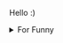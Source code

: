 

Hello :)  <details>

<summary>For Funny</summary>




<!--START_SECTION:waka-->
![Code Time](http://img.shields.io/badge/Code%20Time-98%20hrs%2044%20mins-blue)

![Profile Views](http://img.shields.io/badge/Profile%20Views-1-blue)

**🐱 My GitHub Data** 

> 🏆 422 Contributions in the Year 2022
 > 
> 📦 72.6 kB Used in GitHub's Storage 
 > 
> 💼 Opted to Hire
 > 
> 📜 44 Public Repositories 
 > 
> 🔑 0 Private Repositories  
 > 
**I'm a Night 🦉** 

```text
🌞 Morning    59 commits     ███░░░░░░░░░░░░░░░░░░░░░░   14.94% 
🌆 Daytime    129 commits    ████████░░░░░░░░░░░░░░░░░   32.66% 
🌃 Evening    103 commits    ██████░░░░░░░░░░░░░░░░░░░   26.08% 
🌙 Night      104 commits    ██████░░░░░░░░░░░░░░░░░░░   26.33%

```
📅 **I'm Most Productive on Friday** 

```text
Monday       73 commits     ████░░░░░░░░░░░░░░░░░░░░░   18.48% 
Tuesday      39 commits     ██░░░░░░░░░░░░░░░░░░░░░░░   9.87% 
Wednesday    59 commits     ███░░░░░░░░░░░░░░░░░░░░░░   14.94% 
Thursday     58 commits     ███░░░░░░░░░░░░░░░░░░░░░░   14.68% 
Friday       80 commits     █████░░░░░░░░░░░░░░░░░░░░   20.25% 
Saturday     37 commits     ██░░░░░░░░░░░░░░░░░░░░░░░   9.37% 
Sunday       49 commits     ███░░░░░░░░░░░░░░░░░░░░░░   12.41%

```


📊 **This Week I Spent My Time On** 

```text
⌚︎ Time Zone: Europe/Istanbul

💬 Programming Languages: 
JavaScript               16 hrs 45 mins      █████████████████████░░░░   87.25% 
MDX                      1 hr 19 mins        █░░░░░░░░░░░░░░░░░░░░░░░░   6.88% 
CSS                      1 hr                █░░░░░░░░░░░░░░░░░░░░░░░░   5.24% 
JSON                     4 mins              ░░░░░░░░░░░░░░░░░░░░░░░░░   0.37% 
Git Config               2 mins              ░░░░░░░░░░░░░░░░░░░░░░░░░   0.2%

🐱‍💻 Projects: 
halid.dev                19 hrs 7 mins       █████████████████████████   99.6% 
todo-app                 4 mins              ░░░░░░░░░░░░░░░░░░░░░░░░░   0.4%

```

**I Mostly Code in JavaScript** 

```text
JavaScript               16 repos            ███████████░░░░░░░░░░░░░░   44.44% 
HTML                     7 repos             ████░░░░░░░░░░░░░░░░░░░░░   19.44% 
CSS                      6 repos             ████░░░░░░░░░░░░░░░░░░░░░   16.67% 
Swift                    5 repos             ███░░░░░░░░░░░░░░░░░░░░░░   13.89% 
SCSS                     1 repo              ░░░░░░░░░░░░░░░░░░░░░░░░░   2.78%

```



 Last Updated on 25/07/2022 18:52:10 UTC
<!--END_SECTION:waka-->

</details>
